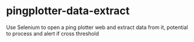 # pingplotter-data-extract

Use Selenium to open a ping plotter web and extract data from it, potential to process and alert if cross threshold

